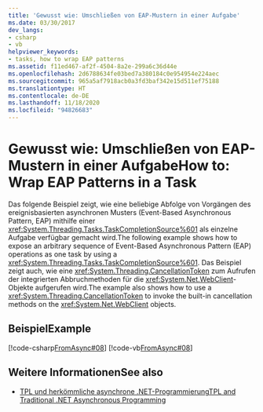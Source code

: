 ```yaml
---
title: 'Gewusst wie: Umschließen von EAP-Mustern in einer Aufgabe'
ms.date: 03/30/2017
dev_langs:
- csharp
- vb
helpviewer_keywords:
- tasks, how to wrap EAP patterns
ms.assetid: f11ed467-af2f-4504-8a2e-299a6c36d44e
ms.openlocfilehash: 2d6788634fe03bed7a380184c0e954954e224aec
ms.sourcegitcommit: 965a5af7918acb0a3fd3baf342e15d511ef75188
ms.translationtype: HT
ms.contentlocale: de-DE
ms.lasthandoff: 11/18/2020
ms.locfileid: "94826683"
---
```

# <a name="how-to-wrap-eap-patterns-in-a-task"></a><span data-ttu-id="395e1-102">Gewusst wie: Umschließen von EAP-Mustern in einer Aufgabe</span><span class="sxs-lookup"><span data-stu-id="395e1-102">How to: Wrap EAP Patterns in a Task</span></span>
<span data-ttu-id="395e1-103">Das folgende Beispiel zeigt, wie eine beliebige Abfolge von Vorgängen des ereignisbasierten asynchronen Musters (Event-Based Asynchronous Pattern, EAP) mithilfe einer <xref:System.Threading.Tasks.TaskCompletionSource%601> als einzelne Aufgabe verfügbar gemacht wird.</span><span class="sxs-lookup"><span data-stu-id="395e1-103">The following example shows how to expose an arbitrary sequence of Event-Based Asynchronous Pattern (EAP) operations as one task by using a <xref:System.Threading.Tasks.TaskCompletionSource%601>.</span></span> <span data-ttu-id="395e1-104">Das Beispiel zeigt auch, wie eine <xref:System.Threading.CancellationToken> zum Aufrufen der integrierten Abbruchmethoden für die <xref:System.Net.WebClient>-Objekte aufgerufen wird.</span><span class="sxs-lookup"><span data-stu-id="395e1-104">The example also shows how to use a <xref:System.Threading.CancellationToken> to invoke the built-in cancellation methods on the <xref:System.Net.WebClient> objects.</span></span>  
  
## <a name="example"></a><span data-ttu-id="395e1-105">Beispiel</span><span class="sxs-lookup"><span data-stu-id="395e1-105">Example</span></span>  
 [!code-csharp[FromAsync#08](../../../samples/snippets/csharp/VS_Snippets_Misc/fromasync/cs/fromasync.cs#08)]
 [!code-vb[FromAsync#08](../../../samples/snippets/visualbasic/VS_Snippets_Misc/fromasync/vb/module1.vb#08)]  
  
## <a name="see-also"></a><span data-ttu-id="395e1-106">Weitere Informationen</span><span class="sxs-lookup"><span data-stu-id="395e1-106">See also</span></span>

- [<span data-ttu-id="395e1-107">TPL und herkömmliche asynchrone .NET-Programmierung</span><span class="sxs-lookup"><span data-stu-id="395e1-107">TPL and Traditional .NET Asynchronous Programming</span></span>](tpl-and-traditional-async-programming.md)
